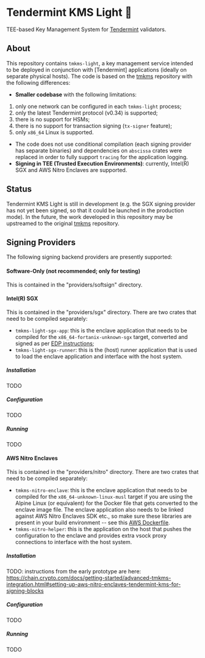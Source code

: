 # Tendermint KMS Light 🔐

TEE-based Key Management System for [Tendermint](http://github.com/tendermint/tendermint/) validators.

## About

This repository contains `tmkms-light`, a key management service intended to be deployed
in conjunction with [Tendermint] applications (ideally on separate physical hosts).
The code is based on the [tmkms](https://github.com/iqlusioninc/tmkms) repository with the following differences:

- **Smaller codebase** with the following limitations:
1. only one network can be configured in each `tmkms-light` process;
2. only the latest Tendermint protocol (v0.34) is supported;
3. there is no support for HSMs;
4. there is no support for transaction signing (`tx-signer` feature);
5. only `x86_64` Linux is supported.

- The code does not use conditional compilation (each signing provider has separate binaries) and dependencies on `abscissa` crates were replaced in order to fully support `tracing` for the application logging.
- **Signing in TEE (Trusted Execution Environments)**: currently, Intel(R) SGX and AWS Nitro Enclaves are supported.

## Status

Tendermint KMS Light is still in development (e.g. the SGX signing provider has not
yet been signed, so that it could be launched in the production mode).
In the future, the work developed in this repository may be upstreamed 
to the original [tmkms](https://github.com/iqlusioninc/tmkms) repository.

## Signing Providers

The following signing backend providers are presently supported:

#### Software-Only (not recommended; only for testing)

This is contained in the "providers/softsign" directory.

#### Intel(R) SGX
This is contained in the "providers/sgx" directory.
There are two crates that need to be compiled separately:
* `tmkms-light-sgx-app`: this is the enclave application that needs to be compiled for the `x86_64-fortanix-unknown-sgx` target, converted and signed as per [EDP instructions](https://edp.fortanix.com/docs/tasks/deployment/);
* `tmkms-light-sgx-runner`: this is the (host) runner application that is used to load the enclave application
and interface with the host system.

##### Installation
TODO
##### Configuration
TODO
##### Running
TODO

#### AWS Nitro Enclaves
This is contained in the "providers/nitro" directory.
There are two crates that need to be compiled separately:
* `tmkms-nitro-enclave`: this is the enclave application that needs to be compiled for the `x86_64-unknown-linux-musl` target if you are using the Alpine Linux (or equivalent) for the Docker file that gets converted to the enclave image file. The enclave application also needs to be linked against AWS Nitro Enclaves SDK etc., so make sure these libraries are present in your build environment -- see this [AWS Dockerfile](https://github.com/aws/aws-nitro-enclaves-acm/blob/main/env/enclave/Dockerfile).
* `tmkms-nitro-helper`: this is the application on the host that pushes the configuration to the enclave and provides extra vsock proxy connections to interface with the host system.
##### Installation
TODO: instructions from the early prototype are here: https://chain.crypto.com/docs/getting-started/advanced-tmkms-integration.html#setting-up-aws-nitro-enclaves-tendermint-kms-for-signing-blocks
##### Configuration
TODO
##### Running
TODO
